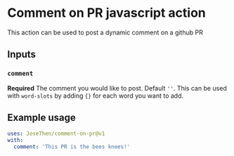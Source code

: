 # Comment on PR javascript action

This action can be used to post a dynamic comment on a github PR

## Inputs

### `comment`

**Required** The comment you would like to post. Default `''`. This can be used
with `word-slots` by adding `{}` for each word you want to add.

## Example usage

```yaml
uses: JoseThen/comment-on-pr@v1
with:
  comment: 'This PR is the bees knees!'
```
